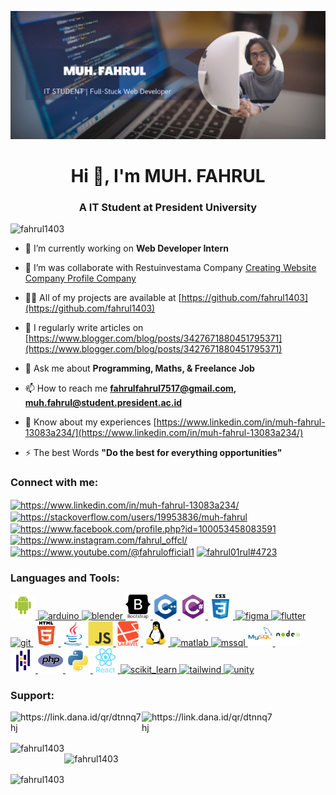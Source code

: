 ![logo](https://github.com/fahrul1403/ProfileGithub/blob/main/backgroud.png)
<h1 align="center">Hi 👋, I'm MUH. FAHRUL</h1>
<h3 align="center">A IT Student at President University</h3>

<p align="left"> <img src="https://komarev.com/ghpvc/?username=fahrul1403&label=Profile%20views&color=0e75b6&style=flat" alt="fahrul1403" /> </p>

- 🔭 I’m currently working on **Web Developer Intern**

- 👯 I’m was collaborate with Restuinvestama Company [Creating Website Company Profile Company](restuinvestama.com)

- 👨‍💻 All of my projects are available at [https://github.com/fahrul1403](https://github.com/fahrul1403)

- 📝 I regularly write articles on [https://www.blogger.com/blog/posts/3427671880451795371](https://www.blogger.com/blog/posts/3427671880451795371)

- 💬 Ask me about **Programming, Maths, & Freelance Job**

- 📫 How to reach me **fahrulfahrul7517@gmail.com, muh.fahrul@student.president.ac.id**

- 📄 Know about my experiences [https://www.linkedin.com/in/muh-fahrul-13083a234/](https://www.linkedin.com/in/muh-fahrul-13083a234/)

- ⚡ The best Words **"Do the best for everything opportunities"**

<h3 align="left">Connect with me:</h3>
<p align="left">
<a href="https://linkedin.com/in/https://www.linkedin.com/in/muh-fahrul-13083a234/" target="blank"><img align="center" src="https://raw.githubusercontent.com/rahuldkjain/github-profile-readme-generator/master/src/images/icons/Social/linked-in-alt.svg" alt="https://www.linkedin.com/in/muh-fahrul-13083a234/" height="30" width="40" /></a>
<a href="https://stackoverflow.com/users/https://stackoverflow.com/users/19953836/muh-fahrul" target="blank"><img align="center" src="https://raw.githubusercontent.com/rahuldkjain/github-profile-readme-generator/master/src/images/icons/Social/stack-overflow.svg" alt="https://stackoverflow.com/users/19953836/muh-fahrul" height="30" width="40" /></a>
<a href="https://fb.com/https://www.facebook.com/profile.php?id=100053458083591" target="blank"><img align="center" src="https://raw.githubusercontent.com/rahuldkjain/github-profile-readme-generator/master/src/images/icons/Social/facebook.svg" alt="https://www.facebook.com/profile.php?id=100053458083591" height="30" width="40" /></a>
<a href="https://instagram.com/https://www.instagram.com/fahrul_offcl/" target="blank"><img align="center" src="https://raw.githubusercontent.com/rahuldkjain/github-profile-readme-generator/master/src/images/icons/Social/instagram.svg" alt="https://www.instagram.com/fahrul_offcl/" height="30" width="40" /></a>
<a href="https://www.youtube.com/c/https://www.youtube.com/@fahrulofficial1" target="blank"><img align="center" src="https://raw.githubusercontent.com/rahuldkjain/github-profile-readme-generator/master/src/images/icons/Social/youtube.svg" alt="https://www.youtube.com/@fahrulofficial1" height="30" width="40" /></a>
<a href="https://discord.gg/fahrul01rul#4723" target="blank"><img align="center" src="https://raw.githubusercontent.com/rahuldkjain/github-profile-readme-generator/master/src/images/icons/Social/discord.svg" alt="fahrul01rul#4723" height="30" width="40" /></a>
</p>

<h3 align="left">Languages and Tools:</h3>
<p align="left"> <a href="https://developer.android.com" target="_blank" rel="noreferrer"> <img src="https://raw.githubusercontent.com/devicons/devicon/master/icons/android/android-original-wordmark.svg" alt="android" width="40" height="40"/> </a> <a href="https://www.arduino.cc/" target="_blank" rel="noreferrer"> <img src="https://cdn.worldvectorlogo.com/logos/arduino-1.svg" alt="arduino" width="40" height="40"/> </a> <a href="https://www.blender.org/" target="_blank" rel="noreferrer"> <img src="https://download.blender.org/branding/community/blender_community_badge_white.svg" alt="blender" width="40" height="40"/> </a> <a href="https://getbootstrap.com" target="_blank" rel="noreferrer"> <img src="https://raw.githubusercontent.com/devicons/devicon/master/icons/bootstrap/bootstrap-plain-wordmark.svg" alt="bootstrap" width="40" height="40"/> </a> <a href="https://www.w3schools.com/cpp/" target="_blank" rel="noreferrer"> <img src="https://raw.githubusercontent.com/devicons/devicon/master/icons/cplusplus/cplusplus-original.svg" alt="cplusplus" width="40" height="40"/> </a> <a href="https://www.w3schools.com/cs/" target="_blank" rel="noreferrer"> <img src="https://raw.githubusercontent.com/devicons/devicon/master/icons/csharp/csharp-original.svg" alt="csharp" width="40" height="40"/> </a> <a href="https://www.w3schools.com/css/" target="_blank" rel="noreferrer"> <img src="https://raw.githubusercontent.com/devicons/devicon/master/icons/css3/css3-original-wordmark.svg" alt="css3" width="40" height="40"/> </a> <a href="https://www.figma.com/" target="_blank" rel="noreferrer"> <img src="https://www.vectorlogo.zone/logos/figma/figma-icon.svg" alt="figma" width="40" height="40"/> </a> <a href="https://flutter.dev" target="_blank" rel="noreferrer"> <img src="https://www.vectorlogo.zone/logos/flutterio/flutterio-icon.svg" alt="flutter" width="40" height="40"/> </a> <a href="https://git-scm.com/" target="_blank" rel="noreferrer"> <img src="https://www.vectorlogo.zone/logos/git-scm/git-scm-icon.svg" alt="git" width="40" height="40"/> </a> <a href="https://www.w3.org/html/" target="_blank" rel="noreferrer"> <img src="https://raw.githubusercontent.com/devicons/devicon/master/icons/html5/html5-original-wordmark.svg" alt="html5" width="40" height="40"/> </a> <a href="https://www.java.com" target="_blank" rel="noreferrer"> <img src="https://raw.githubusercontent.com/devicons/devicon/master/icons/java/java-original.svg" alt="java" width="40" height="40"/> </a> <a href="https://developer.mozilla.org/en-US/docs/Web/JavaScript" target="_blank" rel="noreferrer"> <img src="https://raw.githubusercontent.com/devicons/devicon/master/icons/javascript/javascript-original.svg" alt="javascript" width="40" height="40"/> </a> <a href="https://laravel.com/" target="_blank" rel="noreferrer"> <img src="https://raw.githubusercontent.com/devicons/devicon/master/icons/laravel/laravel-plain-wordmark.svg" alt="laravel" width="40" height="40"/> </a> <a href="https://www.linux.org/" target="_blank" rel="noreferrer"> <img src="https://raw.githubusercontent.com/devicons/devicon/master/icons/linux/linux-original.svg" alt="linux" width="40" height="40"/> </a> <a href="https://www.mathworks.com/" target="_blank" rel="noreferrer"> <img src="https://upload.wikimedia.org/wikipedia/commons/2/21/Matlab_Logo.png" alt="matlab" width="40" height="40"/> </a> <a href="https://www.microsoft.com/en-us/sql-server" target="_blank" rel="noreferrer"> <img src="https://www.svgrepo.com/show/303229/microsoft-sql-server-logo.svg" alt="mssql" width="40" height="40"/> </a> <a href="https://www.mysql.com/" target="_blank" rel="noreferrer"> <img src="https://raw.githubusercontent.com/devicons/devicon/master/icons/mysql/mysql-original-wordmark.svg" alt="mysql" width="40" height="40"/> </a> <a href="https://nodejs.org" target="_blank" rel="noreferrer"> <img src="https://raw.githubusercontent.com/devicons/devicon/master/icons/nodejs/nodejs-original-wordmark.svg" alt="nodejs" width="40" height="40"/> </a> <a href="https://pandas.pydata.org/" target="_blank" rel="noreferrer"> <img src="https://raw.githubusercontent.com/devicons/devicon/2ae2a900d2f041da66e950e4d48052658d850630/icons/pandas/pandas-original.svg" alt="pandas" width="40" height="40"/> </a> <a href="https://www.php.net" target="_blank" rel="noreferrer"> <img src="https://raw.githubusercontent.com/devicons/devicon/master/icons/php/php-original.svg" alt="php" width="40" height="40"/> </a> <a href="https://www.python.org" target="_blank" rel="noreferrer"> <img src="https://raw.githubusercontent.com/devicons/devicon/master/icons/python/python-original.svg" alt="python" width="40" height="40"/> </a> <a href="https://reactjs.org/" target="_blank" rel="noreferrer"> <img src="https://raw.githubusercontent.com/devicons/devicon/master/icons/react/react-original-wordmark.svg" alt="react" width="40" height="40"/> </a> <a href="https://scikit-learn.org/" target="_blank" rel="noreferrer"> <img src="https://upload.wikimedia.org/wikipedia/commons/0/05/Scikit_learn_logo_small.svg" alt="scikit_learn" width="40" height="40"/> </a> <a href="https://tailwindcss.com/" target="_blank" rel="noreferrer"> <img src="https://www.vectorlogo.zone/logos/tailwindcss/tailwindcss-icon.svg" alt="tailwind" width="40" height="40"/> </a> <a href="https://unity.com/" target="_blank" rel="noreferrer"> <img src="https://www.vectorlogo.zone/logos/unity3d/unity3d-icon.svg" alt="unity" width="40" height="40"/> </a> </p>

<h3 align="left">Support:</h3>
<p><a href="https://www.buymeacoffee.com/https://link.dana.id/qr/dtnnq7hj"> <img align="left" src="https://cdn.buymeacoffee.com/buttons/v2/default-yellow.png" height="50" width="210" alt="https://link.dana.id/qr/dtnnq7hj" /></a><a href="https://ko-fi.com/https://link.dana.id/qr/dtnnq7hj"> <img align="left" src="https://cdn.ko-fi.com/cdn/kofi3.png?v=3" height="50" width="210" alt="https://link.dana.id/qr/dtnnq7hj" /></a></p><br><br>

<p><img align="left" src="https://github-readme-stats.vercel.app/api/top-langs?username=fahrul1403&show_icons=true&locale=en&layout=compact" alt="fahrul1403" /></p>

<p>&nbsp;<img align="center" src="https://github-readme-stats.vercel.app/api?username=fahrul1403&show_icons=true&locale=en" alt="fahrul1403" /></p>

<p><img align="center" src="https://github-readme-streak-stats.herokuapp.com/?user=fahrul1403&" alt="fahrul1403" /></p>


